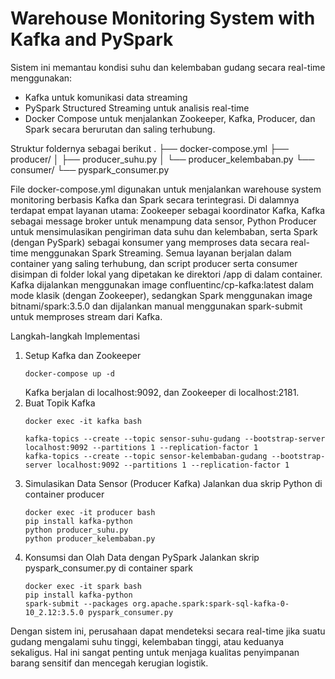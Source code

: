 # Warehouse Monitoring System with Kafka and PySpark

Sistem ini memantau kondisi suhu dan kelembaban gudang secara real-time menggunakan:
- Kafka untuk komunikasi data streaming
- PySpark Structured Streaming untuk analisis real-time
- Docker Compose untuk menjalankan Zookeeper, Kafka, Producer, dan Spark secara berurutan dan saling terhubung.

Struktur foldernya sebagai berikut
.
├── docker-compose.yml
├── producer/
│   ├── producer_suhu.py
│   └── producer_kelembaban.py
└── consumer/
    └── pyspark_consumer.py

File docker-compose.yml digunakan untuk menjalankan warehouse system monitoring berbasis Kafka dan Spark secara terintegrasi. Di dalamnya terdapat empat layanan utama: Zookeeper sebagai koordinator Kafka, Kafka sebagai message broker untuk menampung data sensor, Python Producer untuk mensimulasikan pengiriman data suhu dan kelembaban, serta Spark (dengan PySpark) sebagai konsumer yang memproses data secara real-time menggunakan Spark Streaming. Semua layanan berjalan dalam container yang saling terhubung, dan script producer serta consumer disimpan di folder lokal yang dipetakan ke direktori /app di dalam container. Kafka dijalankan menggunakan image confluentinc/cp-kafka:latest dalam mode klasik (dengan Zookeeper), sedangkan Spark menggunakan image bitnami/spark:3.5.0 dan dijalankan manual menggunakan spark-submit untuk memproses stream dari Kafka.

Langkah-langkah Implementasi
1.  Setup Kafka dan Zookeeper
    ```
    docker-compose up -d
    ```
    Kafka berjalan di localhost:9092, dan Zookeeper di localhost:2181.
2. Buat Topik Kafka
    ```
    docker exec -it kafka bash
    ```
    ```
    kafka-topics --create --topic sensor-suhu-gudang --bootstrap-server localhost:9092 --partitions 1 --replication-factor 1
    kafka-topics --create --topic sensor-kelembaban-gudang --bootstrap-server localhost:9092 --partitions 1 --replication-factor 1
    ```
3. Simulasikan Data Sensor (Producer Kafka)
    Jalankan dua skrip Python di container producer
    ```
    docker exec -it producer bash
    pip install kafka-python
    python producer_suhu.py
    python producer_kelembaban.py
    ```
4. Konsumsi dan Olah Data dengan PySpark
    Jalankan skrip pyspark_consumer.py di container spark
    ```
    docker exec -it spark bash
    pip install kafka-python
    spark-submit --packages org.apache.spark:spark-sql-kafka-0-10_2.12:3.5.0 pyspark_consumer.py
    ```

Dengan sistem ini, perusahaan dapat mendeteksi secara real-time jika suatu gudang mengalami suhu tinggi, kelembaban tinggi, atau keduanya sekaligus. Hal ini sangat penting untuk menjaga kualitas penyimpanan barang sensitif dan mencegah kerugian logistik.



